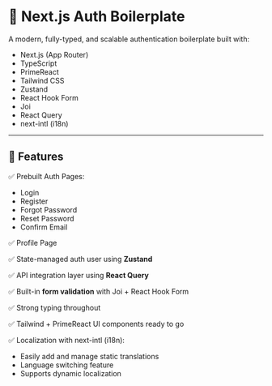 # 🔐 Next.js Auth Boilerplate

A modern, fully-typed, and scalable authentication boilerplate built with:

- Next.js (App Router)
- TypeScript
- PrimeReact
- Tailwind CSS
- Zustand
- React Hook Form
- Joi
- React Query
- next-intl (i18n)

---

## 🚀 Features

✅ Prebuilt Auth Pages:

- Login
- Register
- Forgot Password
- Reset Password
- Confirm Email

✅ Profile Page

✅ State-managed auth user using **Zustand**

✅ API integration layer using **React Query**

✅ Built-in **form validation** with Joi + React Hook Form

✅ Strong typing throughout

✅ Tailwind + PrimeReact UI components ready to go

✅ Localization with next-intl (i18n):

- Easily add and manage static translations
- Language switching feature
- Supports dynamic localization

